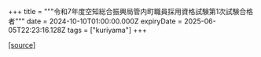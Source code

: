 +++
title = """令和7年度空知総合振興局管内町職員採用資格試験第1次試験合格者"""
date = 2024-10-10T01:00:00.000Z
expiryDate = 2025-06-05T22:23:16.128Z
tags = ["kuriyama"]
+++


[[source]](https://www.town.kuriyama.hokkaido.jp/site/saiyou/29107.html)
